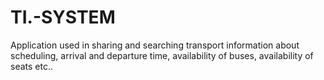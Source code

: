 # TI.-SYSTEM
Application used in sharing and searching transport information about scheduling, arrival and departure time, availability of buses, availability of seats etc..
